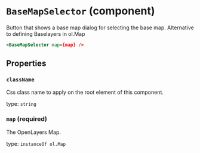 `BaseMapSelector` (component)
=============================

Button that shows a base map dialog for selecting the base map.
Alternative to defining Baselayers in ol.Map
```xml
<BaseMapSelector map={map} />
```

Properties
----------

### `className`

Css class name to apply on the root element of this component.

type: `string`



### `map` (required)

The OpenLayers Map.

type: `instanceOf ol.Map`

